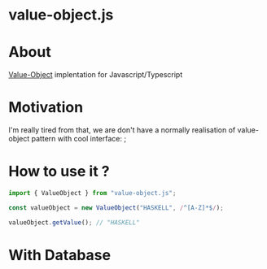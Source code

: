 # value-object.js

# About

[Value-Object](https://github.com/Arkady-Skvortsov/value-object.js/blob/main/VALUE-OBJECT.md) implentation for Javascript/Typescript

# Motivation

I'm really tired from that, we are don't have a normally realisation of value-object pattern with cool interface: ;

# How to use it ?

```ts
import { ValueObject } from "value-object.js";

const valueObject = new ValueObject("HASKELL", /^[A-Z]*$/);

valueObject.getValue(); // "HASKELL"
```

# With Database
